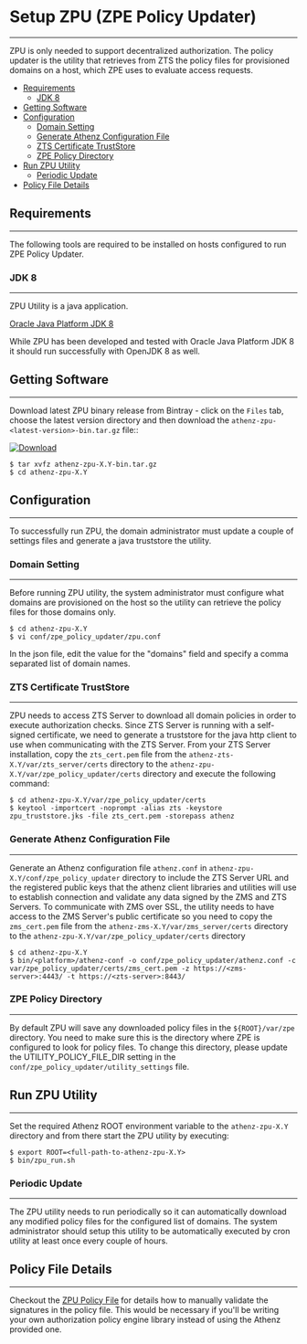 # Setup ZPU (ZPE Policy Updater)
--------------------------------

ZPU is only needed to support decentralized authorization.
The policy updater is the utility that retrieves from ZTS
the policy files for provisioned domains on a host, which ZPE uses to
evaluate access requests.

* [Requirements](#requirements)
    * [JDK 8](#jdk-8)
* [Getting Software](#getting-software)
* [Configuration](#configuration)
    * [Domain Setting](#domain-setting)
    * [Generate Athenz Configuration File](#generate-athenz-configuration-file)
    * [ZTS Certificate TrustStore](#zts-certificate-truststore)
    * [ZPE Policy Directory](#zpe-policy-directory)
* [Run ZPU Utility](#run-zpu-utility)
    * [Periodic Update](#periodic-update)
* [Policy File Details](#policy-file-details)

## Requirements
---------------

The following tools are required to be installed on hosts
configured to run ZPE Policy Updater.

### JDK 8
---------

ZPU Utility is a java application.

[Oracle Java Platform JDK 8](http://www.oracle.com/technetwork/java/javase/downloads/jdk8-downloads-2133151.html)

While ZPU has been developed and tested with Oracle Java Platform JDK 8
it should run successfully with OpenJDK 8 as well.

## Getting Software
-------------------

Download latest ZPU binary release from Bintray - click on the `Files` tab,
choose the latest version directory and then download the
`athenz-zpu-<latest-version>-bin.tar.gz` file::

[ ![Download](https://api.bintray.com/packages/yahoo/maven/athenz-zpu/images/download.svg) ](https://bintray.com/yahoo/maven/athenz-zpu/_latestVersion)

```shell
$ tar xvfz athenz-zpu-X.Y-bin.tar.gz
$ cd athenz-zpu-X.Y
```

## Configuration
----------------

To successfully run ZPU, the domain administrator must
update a couple of settings files and generate a java
truststore the utility.

### Domain Setting
------------------

Before running ZPU utility, the system administrator must
configure what domains are provisioned on the host so the
utility can retrieve the policy files for those domains
only.

```shell
$ cd athenz-zpu-X.Y
$ vi conf/zpe_policy_updater/zpu.conf
```

In the json file, edit the value for the "domains" field
and specify a comma separated list of domain names.

### ZTS Certificate TrustStore
------------------------------

ZPU needs to access ZTS Server to download all domain policies
in order to execute authorization checks. Since ZTS Server is
running with a self-signed certificate, we need to generate a
truststore for the java http client to use when communicating
with the ZTS Server. From your ZTS Server installation, copy
the `zts_cert.pem` file from the `athenz-zts-X.Y/var/zts_server/certs`
directory to the `athenz-zpu-X.Y/var/zpe_policy_updater/certs`
directory and execute the following command:

```shell
$ cd athenz-zpu-X.Y/var/zpe_policy_updater/certs
$ keytool -importcert -noprompt -alias zts -keystore zpu_truststore.jks -file zts_cert.pem -storepass athenz
```

### Generate Athenz Configuration File
--------------------------------------

Generate an Athenz configuration file `athenz.conf` in
`athenz-zpu-X.Y/conf/zpe_policy_updater` directory to include
the ZTS Server URL and the registered public keys that the
athenz client libraries and utilities will use to establish
connection and validate any data signed by the ZMS and ZTS
Servers. To communicate with ZMS over SSL, the utility needs
to have access to the ZMS Server's public certificate so you
need to copy the `zms_cert.pem` file from the
`athenz-zms-X.Y/var/zms_server/certs` directory to the
`athenz-zpu-X.Y/var/zpe_policy_updater/certs` directory

```shell
$ cd athenz-zpu-X.Y
$ bin/<platform>/athenz-conf -o conf/zpe_policy_updater/athenz.conf -c var/zpe_policy_updater/certs/zms_cert.pem -z https://<zms-server>:4443/ -t https://<zts-server>:8443/
```

### ZPE Policy Directory
------------------------

By default ZPU will save any downloaded policy files in the
`${ROOT}/var/zpe` directory. You need to make sure this is the
directory where ZPE is configured to look for policy files.
To change this directory, please update the UTILITY_POLICY_FILE_DIR
setting in the `conf/zpe_policy_updater/utility_settings` file.

## Run ZPU Utility
------------------

Set the required Athenz ROOT environment variable to the `athenz-zpu-X.Y`
directory and from there start the ZPU utility by executing:

```shell
$ export ROOT=<full-path-to-athenz-zpu-X.Y>
$ bin/zpu_run.sh
```

### Periodic Update
-------------------

The ZPU utility needs to run periodically so it can automatically
download any modified policy files for the configured list of
domains. The system administrator should setup this utility to be
automatically executed by cron utility at least once every couple
of hours.

## Policy File Details
------------------------

Checkout the [ZPU Policy File](zpu_policy_file.md) for details
how to manually validate the signatures in the policy file. This
would be necessary if you'll be writing your own authorization
policy engine library instead of using the Athenz provided one.

